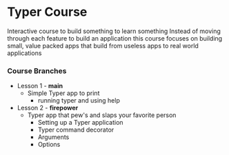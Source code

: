 # Typer Course

Interactive course to build something to learn something
Instead of moving through each feature to build an application this course focuses on
building small, value packed apps that build from useless apps to real world applications 

### Course Branches
* Lesson 1 - **main**
  * Simple Typer app to print
    * running typer and using help
* Lesson 2 - **firepower**
  * Typer app that pew's and slaps your favorite person
    * Setting up a Typer application
    * Typer command decorator
    * Arguments
    * Options
